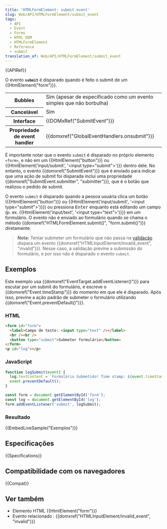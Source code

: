 ```yaml
---
title: 'HTMLFormElement: submit event'
slug: Web/API/HTMLFormElement/submit_event
tags:
  - API
  - Event
  - Forms
  - HTML DOM
  - HTMLFormElement
  - Reference
  - submit
translation_of: Web/API/HTMLFormElement/submit_event
---
```


{{APIRef}}

O evento **`submit`** é disparado quando é feito o submit de um {{HtmlElement("form")}}.

<table class="properties">
  <tbody>
    <tr>
      <th>Bubbles</th>
      <td>Sim (apesar de especificado como um evento simples que não borbulha)</td>
    </tr>
    <tr>
      <th>Cancelável</th>
      <td>Sim</td>
    </tr>
    <tr>
      <th>Interface</th>
      <td>{{DOMxRef("SubmitEvent")}}</td>
    </tr>
    <tr>
      <th>Propriedade de event handler</th>
      <td>{{domxref("GlobalEventHandlers.onsubmit")}}</td>
    </tr>
  </tbody>
</table>

<!-- Note that the `submit` event fires on the `<form>` element itself, and not on any {{HtmlElement("button")}} or {{HtmlElement('input/submit', '&lt;input type="submit"&gt;')}} inside it. However, the {{domxref("SubmitEvent")}} which is sent to indicate the form's submit action has been triggered includes a {{domxref("SubmitEvent.submitter", "submitter")}} property, which is the button that was invoked to trigger the submit request. -->

É importante notar que o evento `submit` é disparado no próprio elemento `<form>`, e não em um {{HtmlElement("button")}} ou {{HtmlElement('input/submit', '&lt;input type="submit"&gt;')}} dentro dele. No entanto, o evento {{domxref("SubmitEvent")}} que é enviado para indicar que uma ação de submit foi disparada inclui uma propriedade {{domxref("SubmitEvent.submitter", "submitter")}}, que é o botão que realizou o pedido de submit.

<!-- The `submit` event fires when the user clicks a submit button ({{HtmlElement("button")}} or {{HtmlElement('input/submit', '&lt;input type="submit"&gt;')}}) or presses <kbd>Enter</kbd> while editing a field (e.g. {{HtmlElement('input/text', '&lt;input type="text"&gt;')}}) in a form. The event is not sent to the form when calling the {{domxref("HTMLFormElement.submit()", "form.submit()")}} method directly. -->

O evento `submit` é disparado quando a pessoa usuária clica um botão ({{HtmlElement("button")}} ou {{HtmlElement('input/submit', '&lt;input type="submit"&gt;')}}) ou pressiona <kbd>Enter</kbd> enquanto está editando um campo (p. ex. {{HtmlElement('input/text', '&lt;input type="text"&gt;')}}) em um formulário. O evento não é enviado ao formulário quando se chama o método {{domxref("HTMLFormElement.submit()", "form.submit()")}} diretamente.

<!-- > **Note:** Trying to submit a form that does not pass [validation](/en-US/docs/Learn/Forms/Form_validation) triggers an {{domxref("HTMLInputElement/invalid_event", "invalid")}} event. In this case, the validation prevents form submission, and thus there is no `submit` event. -->

> **Nota:** Tentar submeter um formulário que não passa na [validação](/pt-BR/docs/Learn/Forms/Form_validation) dispara um evento {{domxref("HTMLInputElement/invalid_event", "invalid")}}. Nesse caso, a validação previne a submissão do formulário, e por isso não é disparado o evento `submit`.

## Exemplos

<!-- This example uses {{domxref("EventTarget.addEventListener()")}} to listen for form submit, and logs the current {{domxref("Event.timeStamp")}} whenever that occurs, then prevents the default action of submitting the form. -->

Este exemplo usa {{domxref("EventTarget.addEventListener()")}} para escutar por um submit do formulário, e escreve o {{domxref("Event.timeStamp")}} do momento em que ele é disparado. Após isso, previne a ação padrão de submeter o formulário utilizando {{domxref("Event.preventDefault()")}}.

### HTML

```html
<form id="form">
  <label>Campo de teste: <input type="text" /></label>
  <br /><br />
  <button type="submit">Submeter formulário</button>
</form>
<p id="log"></p>
```

### JavaScript

```js
function logSubmit(event) {
  log.textContent = `Formulário Submetido! Time stamp: ${event.timeStamp}`;
  event.preventDefault();
}

const form = document.getElementById('form');
const log = document.getElementById('log');
form.addEventListener('submit', logSubmit);
```

### Resultado

{{EmbedLiveSample("Exemplos")}}

## Especificações

{{Specifications}}

## Compatibilidade com os navegadores

{{Compat}}

## Ver também

- Elemento HTML {{HtmlElement("form")}}
- Evento relacionado : {{domxref("HTMLInputElement/invalid_event", "invalid")}}
